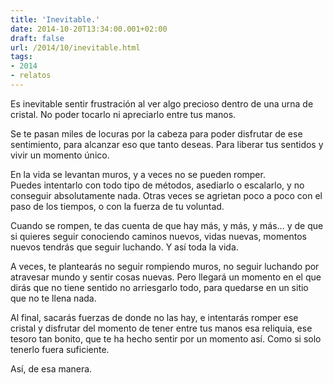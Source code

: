 ```yaml
---
title: 'Inevitable.'
date: 2014-10-20T13:34:00.001+02:00
draft: false
url: /2014/10/inevitable.html
tags: 
- 2014
- relatos
---
```


Es inevitable sentir frustración al ver algo precioso dentro de una urna de cristal. No poder tocarlo ni apreciarlo entre tus manos.  

Se te pasan miles de locuras por la cabeza para poder disfrutar de ese sentimiento, para alcanzar eso que tanto deseas. Para liberar tus sentidos y vivir un momento único.  

En la vida se levantan muros, y a veces no se pueden romper.  
Puedes intentarlo con todo tipo de métodos, asediarlo o escalarlo, y no conseguir absolutamente nada. Otras veces se agrietan poco a poco con el paso de los tiempos, o con la fuerza de tu voluntad.  

Cuando se rompen, te das cuenta de que hay más, y más, y más… y de que si quieres seguir conociendo caminos nuevos, vidas nuevas, momentos nuevos tendrás que seguir luchando. Y así toda la vida.  

A veces, te plantearás no seguir rompiendo muros, no seguir luchando por atravesar mundo y sentir cosas nuevas. Pero llegará un momento en el que dirás que no tiene sentido no arriesgarlo todo, para quedarse en un sitio que no te llena nada.  

Al final, sacarás fuerzas de donde no las hay, e intentarás romper ese cristal y disfrutar del momento de tener entre tus manos esa reliquia, ese tesoro tan bonito, que te ha hecho sentir por un momento así. Como si solo tenerlo fuera suficiente.  


Así, de esa manera.  